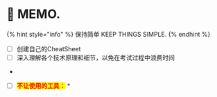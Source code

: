 # 📝 MEMO.

{% hint style="info" %}
保持简单   KEEP THINGS SIMPLE.
{% endhint %}

* [ ] 创建自己的CheatSheet
* [ ] 深入理解各个技术原理和细节，以免在考试过程中浪费时间
*
* [ ] <mark style="color:red;">**不让使用的工具：**</mark>
  *





